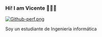 ### Hi! I am Vicente 👋&#x1F468;&#x200D;&#x1F4BB;

[![Github-perf.png](https://i.postimg.cc/HkLtCpjy/Github-perf.png)](https://postimg.cc/crV3RGRx)

Soy un estudiante de Ingeniería informática

<!--
**VicenteBarbato/VicenteBarbato** is a ✨ _special_ ✨ repository because its `README.md` (this file) appears on your GitHub profile.

Here are some ideas to get you started:

- 🔭 I’m currently working on ...
- 🌱 I’m currently learning ...
- 👯 I’m looking to collaborate on ...
- 🤔 I’m looking for help with ...
- 💬 Ask me about ...
- 📫 How to reach me: ...
- 😄 Pronouns: ...
- ⚡ Fun fact: ...
-->
